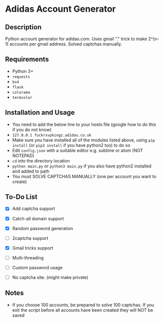 # Adidas Account Generator

## Description
Python account generator for adidas.com. Uses gmail "." trick to make 2^(n-1) accounts per gmail address. Solved captchas manually. 

## Requirements
- Python 3+
- `requests`
- `bs4`
- `flask`
- `colorama`
- `termcolor`

## Installation and Usage
- You need to add the below line to your hosts file (google how to do this if you do not know)
- `127.0.0.1 fuckrsvpkingz.adidas.co.uk`
- Make sure you have installed all of the modules listed above, using `pip install` (or `pip3 install` if you have python2 too) to do so
- Edit `config.json` with a suitable editor e.g. sublime or atom (NOT NOTEPAD)
- `cd` into the directory location
- `python main.py` or `python3 main.py` if you also have python2 installed and added to path
- You must SOLVE CAPTCHAS MANUALLY (one per account you want to create)

## To-Do List
- [X] Add captcha support
- [X] Catch-all domain support
- [X] Random password generation
- [ ] 2captcha support
- [X] Gmail tricks support
- [ ] Multi-threading
- [ ] Custom password usage
- [ ] No captcha site. (might make private)


## Notes
- If you choose 100 accounts, be prepared to solve 100 captchas. If you exit the script before all accounts have been created they will NOT be saved
